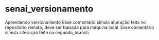 # senai_versionamento

Aprendendo versionamento
Esse comentário simula alteração feita no repositório remoto, deve ser baixada para máquina local.
Esse comentário simula alteração feita na segunda_branch

